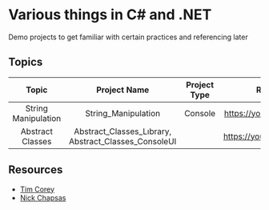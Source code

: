 # Various things in C# and .NET

Demo projects to get familiar with certain practices and referencing later

## Topics

|Topic|Project Name|Project Type|Resource(s)|Topic Category|External Libs/Packages|
| :--: | :--: | :--: | :--: | :--: | :--: |
|   String Manipulation   | String_Manipulation |   Console   | https://youtu.be/ioi__WRETk4 | General Usage | None |
|   Abstract Classes   | Abstract_Classes_Lıbrary, Abstract_Classes_ConsoleUI |      | https://youtu.be/jRkmPRk5j2E | General Usage | None |

## Resources

- [Tim Corey](https://www.youtube.com/channel/UC-ptWR16ITQyYOglXyQmpzw) 
- [Nick Chapsas](https://www.youtube.com/channel/UCrkPsvLGln62OMZRO6K-llg)

